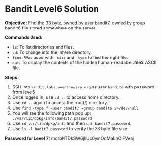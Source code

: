 # Bandit Level6 Solution

**Objective:** Find the 33 byte, owned by user bandit7, owned by group bandit6 file stored somewhere on the server.

**Commands Used:**
* `ls`: To list directories and files.
* `cd`: To change into the inhere directory.
* `find`: Was used with `-size` and `-type` to find the right file.
* `cat`: To display the contents of the hidden human-readable **.file2** ASCII file.

**Steps:**
1.  SSH into `bandit.labs.overthewire.org` as user `bandit6` with password from level5
2.  Once logged in, use `cd ..` to access home directory.
3.  Use `cd ..` again to access the root(/) directory.
4.  Use `find -type f -user bandit7 -group bandit6 2>/dev/null`
5.  You will see the following path pop up: `./var/lib/dpkg/info/bandit7.password`
6.  Use `cd var/lib/dpkg/info` and then `cat bandit7.password`.
7.  Use `ls -l badit7.password` to verify the 33 byte file size.

**Password for Level 7:** morbNTDkSW6jIlUc0ymOdMaLnOlFVAaj

